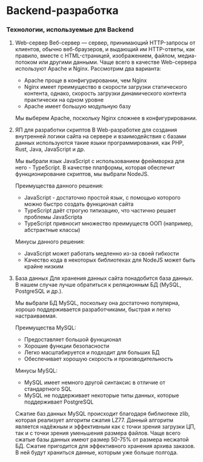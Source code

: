 # Backend-разработка

### Технологии, используемые для Backend

1) Web-сервер
   Веб-сервер — сервер, принимающий HTTP-запросы от клиентов, обычно веб-браузеров, и выдающий им HTTP-ответы, как правило, вместе с HTML-страницей, изображением, файлом, медиа-потоком или другими данными. Чаще всего в качестве Web-сервера используют Apache и Nginx.
   Рассмотрим два варианта:
   - Apache проще в конфигурировании, чем Nginx
   - Nginx имеет преимущество в скорости загрузки статического контента, однако, скорость загрузки динамического контента практически на одном уровне
   - Apache имеет большую модульную базу

   Мы выберем Apache, поскольку Nginx сложнее в конфигурировании.

2) ЯП для разработки скриптов
   В Web-разработке для создания внутренней логики сайта на сервере и взаимодействия с базами данных используются такие языки программирования, как PHP, Rust, Java, JavaScript и др.

   Мы выбрали язык JavaScript с использованием фреймворка для него - TypeScript. В качестве платформы, которая обеспечит функционирование скриптов, мы выбрали NodeJS.

   Преимущества данного решения:
   - JavaScript - достаточно простой язык, с помощью которого можно быстро создать функционал сайта
   - TypeScript даёт строгую типизацию, что частично решает проблемы JavaScriptа
   - TypeScript привносит множество преимуществ ООП (например, абстрактные классы)
  
   Минусы данного решения:
   - JavaScript может работать медленно из-за своей гибкости
   - Качество кода в некоторых библиотеках для NodeJS может быть крайне низким

3) База данных
   Для хранения данных сайта понадобится база данных. В нашем случае лучше обратиться к реляционным БД (MySQL, PostgreSQL и др.).

   Мы выбрали БД MySQL, поскольку она достаточно популярна, хорошо поддерживается разработчиками, быстрая и легко настраиваемая.

   Преимущества MySQL:
   - Предоставляет большой функционал
   - Хорошие функции безопасности
   - Легко масштабируется и подходит для больших БД
   - Обеспечивает хорошую скорость и производительность
  
   Минусы MySQL:
   - MySQL имеет немного другой синтаксис в отличие от стандартного SQL
   - MySQL не поддерживает некоторые типы данных, которые поддерживает PostgreSQL

   Сжатие баз данных MySQL происходит благодаря библиотеке zlib, которая реализует алгоритм сжатия LZ77. Данный алгоритм является надёжным и эффективным как с точки зрения загрузки ЦП, так и с точки зрения уменьшения размера файлов. Чаще всего сжатые базы данных имеют размер 50-75% от размера несжатой БД. Сжатие пригодится для эффективного хранения архива заказов. В ней будут храниться данные, которым уже больше полгода.

